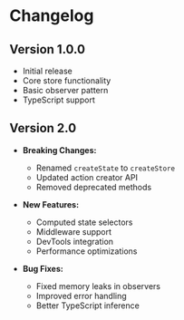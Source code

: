 # Changelog

## Version 1.0.0

- Initial release
- Core store functionality
- Basic observer pattern
- TypeScript support

## Version 2.0

- **Breaking Changes:**
  - Renamed `createState` to `createStore`
  - Updated action creator API
  - Removed deprecated methods

- **New Features:**
  - Computed state selectors
  - Middleware support
  - DevTools integration
  - Performance optimizations

- **Bug Fixes:**
  - Fixed memory leaks in observers
  - Improved error handling
  - Better TypeScript inference